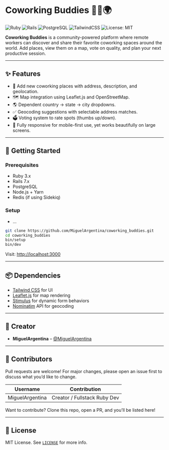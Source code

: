 # Coworking Buddies 🧑‍💻🌍

![Ruby](https://img.shields.io/badge/Ruby-3.x-red)
![Rails](https://img.shields.io/badge/Rails-7.x-red)
![PostgreSQL](https://img.shields.io/badge/PostgreSQL-%23336791.svg?style=flat&logo=postgresql&logoColor=white)
![TailwindCSS](https://img.shields.io/badge/TailwindCSS-2.x-38bdf8?logo=tailwindcss&logoColor=white)
![License: MIT](https://img.shields.io/badge/License-MIT-yellow.svg)

**Coworking Buddies** is a community-powered platform where remote workers can discover and share their favorite coworking spaces around the world. Add places, view them on a map, vote on quality, and plan your next productive session.

---

## ✨ Features

- 📍 Add new coworking places with address, description, and geolocation.
- 🗺️ Map integration using Leaflet.js and OpenStreetMap.
- 🌎 Dependent country → state → city dropdowns.
- ✅ Geocoding suggestions with selectable address matches.
- 🗳️ Voting system to rate spots (thumbs up/down).
- 📱 Fully responsive for mobile-first use, yet works beautifully on large screens.

---

## 🚀 Getting Started

### Prerequisites

- Ruby 3.x
- Rails 7.x
- PostgreSQL
- Node.js + Yarn
- Redis (if using Sidekiq)

### Setup

* ...
```bash
git clone https://github.com/MiguelArgentina/coworking_buddies.git
cd coworking_buddies
bin/setup
bin/dev
```

Visit: [http://localhost:3000](http://localhost:3000)

---

## 📦 Dependencies

- [Tailwind CSS](https://tailwindcss.com/) for UI
- [Leaflet.js](https://leafletjs.com/) for map rendering
- [Stimulus](https://stimulus.hotwired.dev/) for dynamic form behaviors
- [Nominatim](https://nominatim.org/) API for geocoding

---

## 👤 Creator

- **MiguelArgentina** – [@MiguelArgentina](https://github.com/MiguelArgentina)

---

## 🤝 Contributors

Pull requests are welcome! For major changes, please open an issue first to discuss what you’d like to change.

| Username          | Contribution                 |
|-------------------|------------------------------|
| MiguelArgentina   | Creator / Fullstack Ruby Dev |


Want to contribute? Clone this repo, open a PR, and you’ll be listed here!

---

## 📄 License

MIT License. See [`LICENSE`](LICENSE) for more info.
